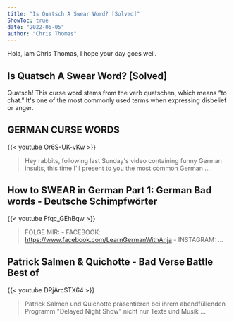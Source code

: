 ```yaml
---
title: "Is Quatsch A Swear Word? [Solved]"
ShowToc: true 
date: "2022-06-05"
author: "Chris Thomas" 
---
```


Hola, iam Chris Thomas, I hope your day goes well.
## Is Quatsch A Swear Word? [Solved]
Quatsch! This curse word stems from the verb quatschen, which means “to chat.” It's one of the most commonly used terms when expressing disbelief or anger.

## GERMAN CURSE WORDS
{{< youtube Or6S-UK-vKw >}}
>Hey rabbits, following last Sunday's video containing funny German insults, this time I'll present to you the most common German ...

## How to SWEAR in German Part 1: German Bad words - Deutsche Schimpfwörter
{{< youtube Ffqc_GEhBqw >}}
>FOLGE MIR: - FACEBOOK: https://www.facebook.com/LearnGermanWithAnja - INSTAGRAM: ...

## Patrick Salmen & Quichotte - Bad Verse Battle Best of
{{< youtube DRjArcSTX64 >}}
>Patrick Salmen und Quichotte präsentieren bei ihrem abendfüllenden Programm "Delayed Night Show" nicht nur Texte und Musik ...

